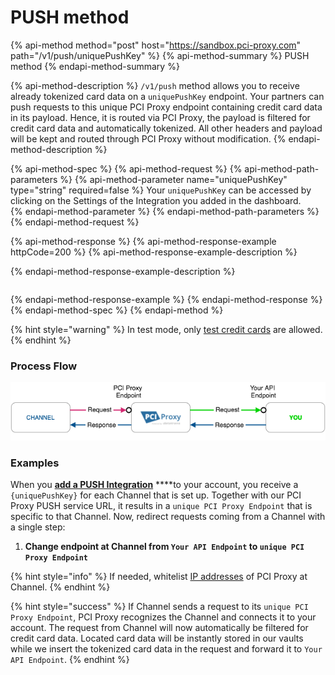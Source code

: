 # PUSH method

{% api-method method="post" host="https://sandbox.pci-proxy.com" path="/v1/push/uniquePushKey" %}
{% api-method-summary %}
PUSH method
{% endapi-method-summary %}

{% api-method-description %}
`/v1/push` method allows you to receive already tokenized card data on a `uniquePushKey` endpoint. Your partners can push requests to this unique PCI Proxy endpoint containing credit card data in its payload. Hence, it is routed via PCI Proxy, the payload is filtered for credit card data and automatically tokenized. All other headers and payload will be kept and routed through PCI Proxy without modification.
{% endapi-method-description %}

{% api-method-spec %}
{% api-method-request %}
{% api-method-path-parameters %}
{% api-method-parameter name="uniquePushKey" type="string" required=false %}
Your `uniquePushKey` can be accessed by clicking on the Settings of the Integration you added in the dashboard.  
{% endapi-method-parameter %}
{% endapi-method-path-parameters %}
{% endapi-method-request %}

{% api-method-response %}
{% api-method-response-example httpCode=200 %}
{% api-method-response-example-description %}

{% endapi-method-response-example-description %}

```javascript

```
{% endapi-method-response-example %}
{% endapi-method-response %}
{% endapi-method-spec %}
{% endapi-method %}

{% hint style="warning" %}
In test mode, only [test credit cards](../../test-card-data.md) are allowed.
{% endhint %}

### Process Flow

![Process Flow with PCI Proxy](../../.gitbook/assets/channel_push_pciproxy_color%20%283%29.png)

### Examples

When you [**add a PUSH Integration**](../../pci-proxy-dashboard/add-integrations.md) ****to your account, you receive a `{uniquePushKey}` for each Channel that is set up. Together with our PCI Proxy PUSH service URL, it results in a `unique PCI Proxy Endpoint` that is specific to that Channel. Now, redirect requests coming from a Channel with a single step:

1. **Change endpoint at Channel from `Your API Endpoint` to `unique PCI Proxy Endpoint`**

{% hint style="info" %}
If needed, whitelist [IP addresses](../../resources/ip-whitelisting.md) of PCI Proxy at Channel.
{% endhint %}

{% hint style="success" %}
If Channel sends a request to its `unique PCI Proxy Endpoint`, PCI Proxy recognizes the Channel and connects it to your account. The request from Channel will now automatically be filtered for credit card data. Located card data will be instantly stored in our vaults while we insert the tokenized card data in the request and forward it to `Your API Endpoint`.
{% endhint %}

